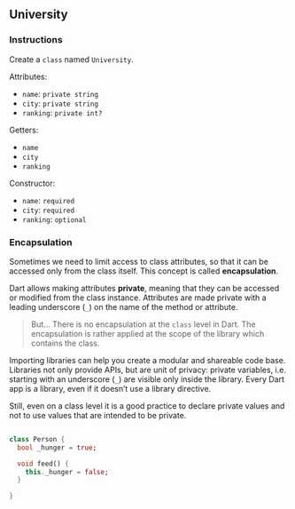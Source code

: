 ## University

### Instructions

Create a `class` named `University`.

Attributes:

- `name`: `private string`
- `city`: `private string`
- `ranking`: `private int?`

Getters:
- `name`
- `city`
- `ranking`

Constructor:
- `name`: `required`
- `city`: `required`
- `ranking`: `optional`

### Encapsulation

Sometimes we need to limit access to class attributes, so that it can be accessed only from the class itself. This concept is called **encapsulation**.

Dart allows making attributes **private**, meaning that they can be accessed or modified from the class instance. Attributes are made private with a leading underscore (`_`) on the name of the method or attribute.

> But... There is no encapsulation at the `class` level in Dart. The encapsulation is rather applied at the scope of the library which contains the class.

Importing libraries can help you create a modular and shareable code base. Libraries not only provide APIs, but are unit of privacy: private variables, i.e. starting with an underscore (`_`) are visible only inside the library. Every Dart app is a library, even if it doesn’t use a library directive.

Still, even on a class level it is a good practice to declare private values and not to use values that are intended to be private.

```dart

class Person {
  bool _hunger = true;

  void feed() {
    this._hunger = false;
  }

}
```
